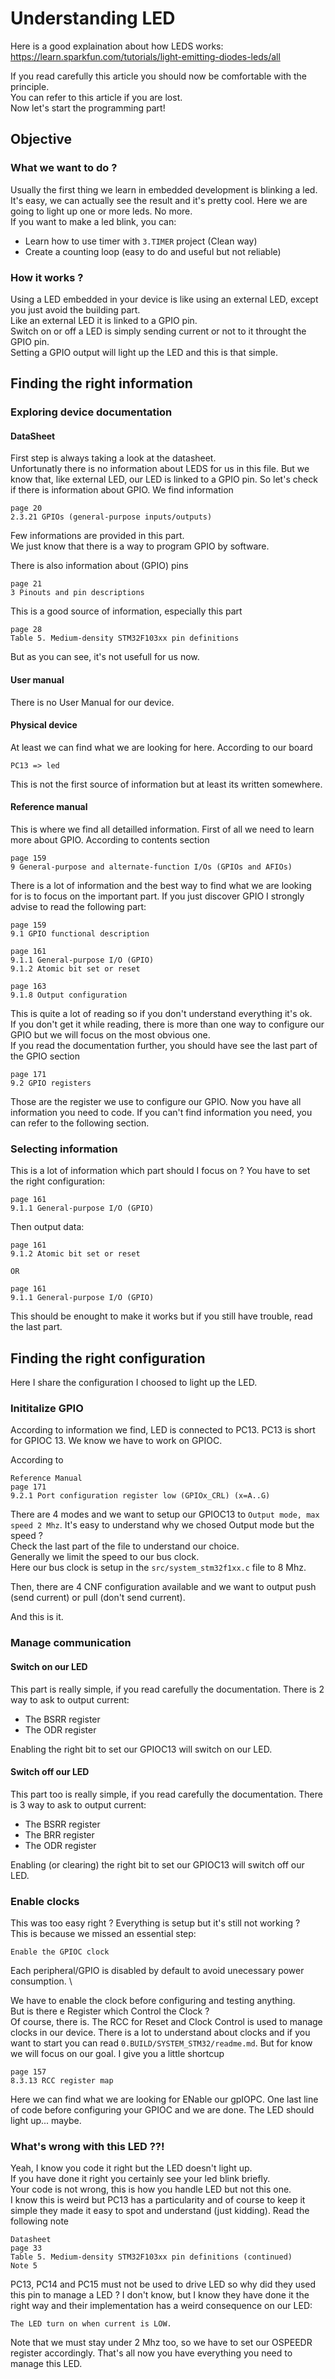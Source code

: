 # Understanding LED
Here is a good explaination about how LEDS works:\
https://learn.sparkfun.com/tutorials/light-emitting-diodes-leds/all

If you read carefully this article you should now be comfortable with the
principle. \
You can refer to this article if you are lost. \
Now let's start the programming part!

## Objective
###	What we want to do ?
Usually the first thing we learn in embedded development is blinking a led. \
It's easy, we can actually see the result and it's pretty cool.
Here we are going to light up one or more leds. No more. \
If you want to make a led blink, you can:
- Learn how to use timer with `3.TIMER` project (Clean way)
- Create a counting loop (easy to do and useful but not reliable)

### How it works ?
Using a LED embedded in your device is like using an external LED, except 
you just avoid the building part. \
Like an external LED it is linked to a GPIO pin. \
Switch on or off a LED is simply sending current or not to it throught the 
GPIO pin. \
Setting a GPIO output will light up the LED and this is that simple.


## Finding the right information
### Exploring device documentation
#### DataSheet
First step is always taking a look at the datasheet. \
Unfortunatly there is no information about LEDS for us in this file.
But we know that, like external LED, our LED is linked to a GPIO pin.
So let's check if there is information about GPIO.
We find information

	page 20
	2.3.21 GPIOs (general-purpose inputs/outputs)

Few informations are provided in this part. \
We just know that there is a way to program GPIO by software.

There is also information about (GPIO) pins

	page 21
	3 Pinouts and pin descriptions

This is a good source of information, especially this part

	page 28
	Table 5. Medium-density STM32F103xx pin definitions

But as you can see, it's not usefull for us now.

#### User manual
There is no User Manual for our device.

#### Physical device
At least we can find what we are looking for here.
According to our board

	PC13 => led

This is not the first source of information but at least its written somewhere.

#### Reference manual
This is where we find all detailled information.
First of all we need to learn more about GPIO.
According to contents section

	page 159
	9 General-purpose and alternate-function I/Os (GPIOs and AFIOs)

There is a lot of information and the best way to find what we are looking for 
is to focus on the important part.
If you just discover GPIO I strongly advise to read the following part:

	page 159
	9.1 GPIO functional description

	page 161
	9.1.1 General-purpose I/O (GPIO)
	9.1.2 Atomic bit set or reset

	page 163
	9.1.8 Output configuration

This is quite a lot of reading so if you don't understand everything it's ok. \
If you don't get it while reading, there is more than one way to configure 
our GPIO but we will focus on the most obvious one. \
If you read the documentation further, you should have see the last part of 
the GPIO section

	page 171
	9.2 GPIO registers

Those are the register we use to configure our GPIO.
Now you have all information you need to code. If you can't find information 
you need, you can refer to the following section.

### Selecting information
This is a lot of information which part should I focus on ?
You have to set the right configuration:

	page 161
	9.1.1 General-purpose I/O (GPIO)

Then output data:

	page 161
	9.1.2 Atomic bit set or reset
	
	OR

	page 161
	9.1.1 General-purpose I/O (GPIO)

This should be enought to make it works but if you still have trouble, read 
the last part.

## Finding the right configuration
Here I share the configuration I choosed to light up the LED.

### Inititalize GPIO
According to information we find, LED is connected to PC13.
PC13 is short for GPIOC 13.
We know we have to work on GPIOC.

According to

	Reference Manual
	page 171
	9.2.1 Port configuration register low (GPIOx_CRL) (x=A..G)

There are 4 modes and we want to setup our GPIOC13 to 
`Output mode, max speed 2 Mhz`. It's easy to understand why we chosed Output 
mode but the speed ? \
Check the last part of the file to understand our choice. \
Generally we limit the speed to our bus clock. \
Here our bus clock is setup in the `src/system_stm32f1xx.c` file to 8 Mhz.

Then, there are 4 CNF configuration available and we want to output push 
(send current) or pull (don't send current).

And this is it.

### Manage communication
#### Switch on our LED
This part is really simple, if you read carefully the documentation.
There is 2 way to ask to output current:
- The BSRR register
- The ODR register

Enabling the right bit to set our GPIOC13 will switch on our LED.
#### Switch off our LED
This part too is really simple, if you read carefully the documentation.
There is 3 way to ask to output current:
- The BSRR register
- The BRR register
- The ODR register

Enabling (or clearing) the right bit to set our GPIOC13 will switch off our 
LED.

### Enable clocks
This was too easy right ? Everything is setup but it's still not working ? \
This is because we missed an essential step:

	Enable the GPIOC clock

Each peripheral/GPIO is disabled by default to avoid unecessary power 
consumption. \

We have to enable the clock before configuring and testing anything. \
But is there e Register which Control the Clock ? \
Of course, there is. The RCC for Reset and Clock Control is used to manage 
clocks in our device.
There is a lot to understand about clocks and if you want to start you can 
read `0.BUILD/SYSTEM_STM32/readme.md`. 
But for know we will focus on our goal. I give you a little shortcup

	page 157
	8.3.13 RCC register map

Here we can find what we are looking for ENable our gpIOPC.
One last line of code before configuring your GPIOC and we are done. The LED 
should light up... maybe.

### What's wrong with this LED ??!
Yeah, I know you code it right but the LED doesn't light up. \
If you have done it right you certainly see your led blink briefly. \
Your code is not wrong, this is how you handle LED but not this one. \
I know this is weird but PC13 has a particularity and of course to keep it 
simple they made it easy to spot and understand (just kidding).
Read the following note

	Datasheet
	page 33
	Table 5. Medium-density STM32F103xx pin definitions (continued)
	Note 5

PC13, PC14 and PC15 must not be used to drive LED so why did they used this 
pin to manage a LED ?
I don't know, but I know they have done it the right way and 
their implementation has a weird consequence on our LED:

	The LED turn on when current is LOW.

Note that we must stay under 2 Mhz too, so we have to set our OSPEEDR 
register accordingly.
That's all now you have everything you need to manage this LED.

